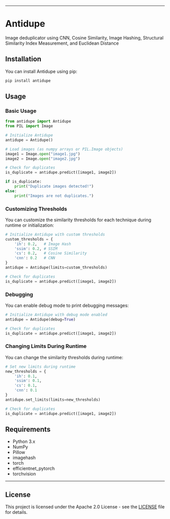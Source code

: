 
---

# Antidupe

Image deduplicator using CNN, Cosine Similarity, Image Hashing, Structural Similarity Index Measurement, and Euclidean Distance
## Installation

You can install Antidupe using pip:

```bash
pip install antidupe
```

## Usage

### Basic Usage

```python
from antidupe import Antidupe
from PIL import Image

# Initialize Antidupe
antidupe = Antidupe()

# Load images (as numpy arrays or PIL.Image objects)
image1 = Image.open("image1.jpg")
image2 = Image.open("image2.jpg")

# Check for duplicates
is_duplicate = antidupe.predict([image1, image2])

if is_duplicate:
    print("Duplicate images detected!")
else:
    print("Images are not duplicates.")
```

### Customizing Thresholds

You can customize the similarity thresholds for each technique during runtime or initialization:

```python
# Initialize Antidupe with custom thresholds
custom_thresholds = {
    'ih': 0.2,   # Image Hash
    'ssim': 0.2, # SSIM
    'cs': 0.2,   # Cosine Similarity
    'cnn': 0.2   # CNN
}
antidupe = Antidupe(limits=custom_thresholds)

# Check for duplicates
is_duplicate = antidupe.predict([image1, image2])
```

### Debugging

You can enable debug mode to print debugging messages:

```python
# Initialize Antidupe with debug mode enabled
antidupe = Antidupe(debug=True)

# Check for duplicates
is_duplicate = antidupe.predict([image1, image2])
```

### Changing Limits During Runtime

You can change the similarity thresholds during runtime:

```python
# Set new limits during runtime
new_thresholds = {
    'ih': 0.1,
    'ssim': 0.1,
    'cs': 0.1,
    'cnn': 0.1
}
antidupe.set_limits(limits=new_thresholds)

# Check for duplicates
is_duplicate = antidupe.predict([image1, image2])
```

## Requirements

- Python 3.x
- NumPy
- Pillow
- imagehash
- torch
- efficientnet_pytorch
- torchvision

---

## License

This project is licensed under the Apache 2.0 License - see the [LICENSE](LICENSE) file for details.